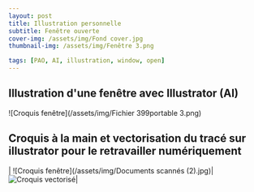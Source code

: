```yaml
---
layout: post
title: Illustration personnelle
subtitle: Fenêtre ouverte
cover-img: /assets/img/Fond cover.jpg
thumbnail-img: /assets/img/Fenêtre 3.png

tags: [PAO, AI, illustration, window, open]
---
```


## Illustration d'une fenêtre avec Illustrator (AI) 

![Croquis fenêtre](/assets/img/Fichier 399portable 3.png)


## Croquis à la main et vectorisation du tracé sur illustrator pour le retravailler numériquement

| ![Croquis fenêtre](/assets/img/Documents scannés (2).jpg)| ![Croquis vectorisé](/assets/img/Fichiervectorisé.png)|
